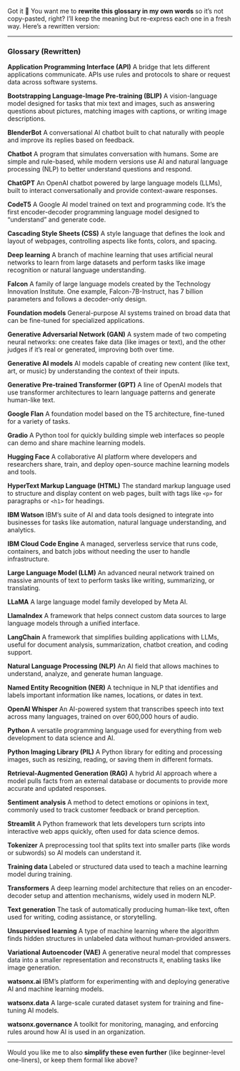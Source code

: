 Got it 🌸 You want me to **rewrite this glossary in my own words** so it’s not copy-pasted, right?
I’ll keep the meaning but re-express each one in a fresh way. Here’s a rewritten version:

---

### Glossary (Rewritten)

**Application Programming Interface (API)**
A bridge that lets different applications communicate. APIs use rules and protocols to share or request data across software systems.

**Bootstrapping Language-Image Pre-training (BLIP)**
A vision-language model designed for tasks that mix text and images, such as answering questions about pictures, matching images with captions, or writing image descriptions.

**BlenderBot**
A conversational AI chatbot built to chat naturally with people and improve its replies based on feedback.

**Chatbot**
A program that simulates conversation with humans. Some are simple and rule-based, while modern versions use AI and natural language processing (NLP) to better understand questions and respond.

**ChatGPT**
An OpenAI chatbot powered by large language models (LLMs), built to interact conversationally and provide context-aware responses.

**CodeT5**
A Google AI model trained on text and programming code. It’s the first encoder-decoder programming language model designed to “understand” and generate code.

**Cascading Style Sheets (CSS)**
A style language that defines the look and layout of webpages, controlling aspects like fonts, colors, and spacing.

**Deep learning**
A branch of machine learning that uses artificial neural networks to learn from large datasets and perform tasks like image recognition or natural language understanding.

**Falcon**
A family of large language models created by the Technology Innovation Institute. One example, Falcon-7B-Instruct, has 7 billion parameters and follows a decoder-only design.

**Foundation models**
General-purpose AI systems trained on broad data that can be fine-tuned for specialized applications.

**Generative Adversarial Network (GAN)**
A system made of two competing neural networks: one creates fake data (like images or text), and the other judges if it’s real or generated, improving both over time.

**Generative AI models**
AI models capable of creating new content (like text, art, or music) by understanding the context of their inputs.

**Generative Pre-trained Transformer (GPT)**
A line of OpenAI models that use transformer architectures to learn language patterns and generate human-like text.

**Google Flan**
A foundation model based on the T5 architecture, fine-tuned for a variety of tasks.

**Gradio**
A Python tool for quickly building simple web interfaces so people can demo and share machine learning models.

**Hugging Face**
A collaborative AI platform where developers and researchers share, train, and deploy open-source machine learning models and tools.

**HyperText Markup Language (HTML)**
The standard markup language used to structure and display content on web pages, built with tags like `<p>` for paragraphs or `<h1>` for headings.

**IBM Watson**
IBM’s suite of AI and data tools designed to integrate into businesses for tasks like automation, natural language understanding, and analytics.

**IBM Cloud Code Engine**
A managed, serverless service that runs code, containers, and batch jobs without needing the user to handle infrastructure.

**Large Language Model (LLM)**
An advanced neural network trained on massive amounts of text to perform tasks like writing, summarizing, or translating.

**LLaMA**
A large language model family developed by Meta AI.

**LlamaIndex**
A framework that helps connect custom data sources to large language models through a unified interface.

**LangChain**
A framework that simplifies building applications with LLMs, useful for document analysis, summarization, chatbot creation, and coding support.

**Natural Language Processing (NLP)**
An AI field that allows machines to understand, analyze, and generate human language.

**Named Entity Recognition (NER)**
A technique in NLP that identifies and labels important information like names, locations, or dates in text.

**OpenAI Whisper**
An AI-powered system that transcribes speech into text across many languages, trained on over 600,000 hours of audio.

**Python**
A versatile programming language used for everything from web development to data science and AI.

**Python Imaging Library (PIL)**
A Python library for editing and processing images, such as resizing, reading, or saving them in different formats.

**Retrieval-Augmented Generation (RAG)**
A hybrid AI approach where a model pulls facts from an external database or documents to provide more accurate and updated responses.

**Sentiment analysis**
A method to detect emotions or opinions in text, commonly used to track customer feedback or brand perception.

**Streamlit**
A Python framework that lets developers turn scripts into interactive web apps quickly, often used for data science demos.

**Tokenizer**
A preprocessing tool that splits text into smaller parts (like words or subwords) so AI models can understand it.

**Training data**
Labeled or structured data used to teach a machine learning model during training.

**Transformers**
A deep learning model architecture that relies on an encoder-decoder setup and attention mechanisms, widely used in modern NLP.

**Text generation**
The task of automatically producing human-like text, often used for writing, coding assistance, or storytelling.

**Unsupervised learning**
A type of machine learning where the algorithm finds hidden structures in unlabeled data without human-provided answers.

**Variational Autoencoder (VAE)**
A generative neural model that compresses data into a smaller representation and reconstructs it, enabling tasks like image generation.

**watsonx.ai**
IBM’s platform for experimenting with and deploying generative AI and machine learning models.

**watsonx.data**
A large-scale curated dataset system for training and fine-tuning AI models.

**watsonx.governance**
A toolkit for monitoring, managing, and enforcing rules around how AI is used in an organization.

---

Would you like me to also **simplify these even further** (like beginner-level one-liners), or keep them formal like above?

